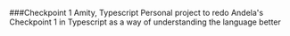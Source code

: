 ###Checkpoint 1 Amity, Typescript
Personal project to redo Andela's Checkpoint 1 in Typescript as a way of understanding the language better